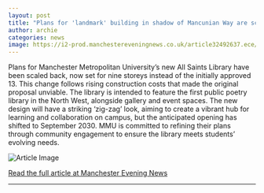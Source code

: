 ```yaml
---
layout: post
title: "Plans for 'landmark' building in shadow of Mancunian Way are scaled back"
author: archie
categories: news
image: https://i2-prod.manchestereveningnews.co.uk/article32492637.ece/ALTERNATES/s1200/0_JS315756133.jpg
---
```

Plans for Manchester Metropolitan University’s new All Saints Library have been scaled back, now set for nine storeys instead of the initially approved 13. This change follows rising construction costs that made the original proposal unviable. The library is intended to feature the first public poetry library in the North West, alongside gallery and event spaces. The new design will have a striking ‘zig-zag’ look, aiming to create a vibrant hub for learning and collaboration on campus, but the anticipated opening has shifted to September 2030. MMU is committed to refining their plans through community engagement to ensure the library meets students’ evolving needs.

![Article Image](https://i2-prod.manchestereveningnews.co.uk/article32492637.ece/ALTERNATES/s1200/0_JS315756133.jpg)

[Read the full article at Manchester Evening News](https://www.manchestereveningnews.co.uk/news/greater-manchester-news/plans-landmark-building-shadow-mancunian-32492651)

---
